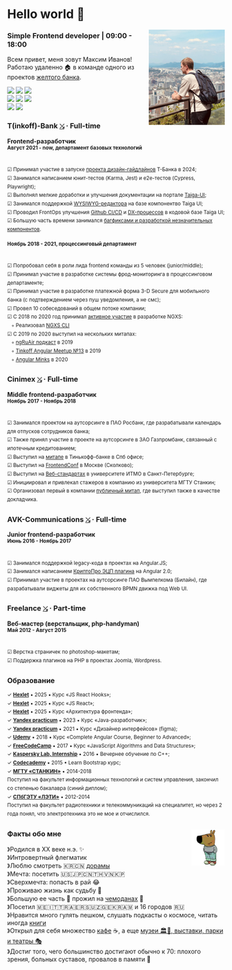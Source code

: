 # Hello world 👋

<img src="https://raw.githubusercontent.com/splincode/splincode/refs/heads/main/assets/south-korea4.jpg" width="35%" align="right">

### Simple Frontend developer | 09:00 - 18:00

Всем привет, меня зовут Максим Иванов! <br> Работаю удаленно 🏠 в команде одного из проектов
<a href="https://en.wikipedia.org/wiki/T-Bank" target="_blank">желтого банка</a>.

<a target="_blank" href="https://github.com/splincode/articles"><img src="https://img.shields.io/badge/%D0%9F%D1%83%D0%B1%D0%BB%D0%B8%D0%BA%D0%B0%D1%86%D0%B8%D0%B8-109-yellowgreen" /></a>
<a target="_blank" href="https://github.com/splincode/books"><img src="https://img.shields.io/badge/%D0%9F%D1%80%D0%BE%D1%87%D0%B8%D1%82%D0%B0%D0%BD%D0%BD%D1%8B%D0%B5_%D0%BA%D0%BD%D0%B8%D0%B3%D0%B8-37-yellow" /></a>
<a target="_blank" href="https://github.com/splincode/meetups"><img src="https://img.shields.io/badge/%D0%92%D1%8B%D1%81%D1%82%D1%83%D0%BF%D0%BB%D0%B5%D0%BD%D0%B8%D1%8F_%D0%BD%D0%B0_%D0%BC%D0%B8%D1%82%D0%B0%D0%BF%D0%B0%D1%85-13-blue" /></a>
<br />
<a target="_blank" href="https://github.com/splincode/study"><img src="https://img.shields.io/badge/%D0%98%D0%B7%D1%83%D1%87%D0%B5%D0%BD%D0%BD%D1%8B%D0%B5_%D0%BC%D0%B0%D1%82%D0%B5%D1%80%D0%B8%D0%B0%D0%BB%D1%8B-%F0%9F%8C%8E-orange" /></a>
<a target="_blank" href="https://github.com/splincode/codework"><img src="https://img.shields.io/badge/%D0%94%D0%BE%D0%BC%D0%B0%D1%88%D0%BD%D0%B8%D0%B5_%D0%B7%D0%B0%D0%B4%D0%B0%D1%87%D0%BA%D0%B8-%E2%9A%A1-red" /></a>
<a target="_blank" href="https://github.com/splincode/films"><img src="https://img.shields.io/badge/%D0%9F%D0%BE%D0%B4%D0%B1%D0%BE%D1%80%D0%BA%D0%B0_%D0%BA%D0%B8%D0%BD%D0%BE-%F0%9F%8D%BF-violet" /></a>
<br />
<a target="_blank" href="https://pinterest.com/splincode/">
<img src="https://img.shields.io/badge/Pinterest-%23E60023.svg?logo=Pinterest&logoColor=white" /></a>
<a target="_blank" href="https://obrazavr.ru/uchenik/splincode/"><img src="https://img.shields.io/badge/education-purple.svg?logo=data:image/svg%2bxml;base64,PHN2ZyB4bWxucz0iaHR0cDovL3d3dy53My5vcmcvMjAwMC9zdmciIHZlcnNpb249IjEiIHdpZHRoPSI2MDAiIGhlaWdodD0iNjAwIj48cGF0aCBkPSJNMTI5IDExMWMtNTUgNC05MyA2Ni05MyA3OEwwIDM5OGMtMiA3MCAzNiA5MiA2OSA5MWgxYzc5IDAgODctNTcgMTMwLTEyOGgyMDFjNDMgNzEgNTAgMTI4IDEyOSAxMjhoMWMzMyAxIDcxLTIxIDY5LTkxbC0zNi0yMDljMC0xMi00MC03OC05OC03OGgtMTBjLTYzIDAtOTIgMzUtOTIgNDJIMjM2YzAtNy0yOS00Mi05Mi00MmgtMTV6IiBmaWxsPSIjZmZmIi8+PC9zdmc+" /></a>


### T(inkoff)-Bank <a href="https://www.tbank.ru/" target="_blank"><code>⤯</code></a> · Full-time

**Frontend-разработчик** <br> 
<sup><b>Август 2021 - now, департамент базовых технологий</b></sup> <br>
<span title="Инструменты, с которыми начал работать">
<code><img alt="" height="17px" src="https://cdn.svgporn.com/logos/github-icon.svg" align="center" /></code>
<code><img alt="" height="17px" src="https://cdn.svgporn.com/logos/figma.svg" align="center" /></code>
<code><img alt="" height="17px" src="https://cdn.svgporn.com/logos/renovatebot.svg" align="center" /></code>
<code><img alt="" height="17px" src="https://cdn.svgporn.com/logos/nx.svg" align="center" /></code>
<code><img alt="" height="17px" src="https://cdn.svgporn.com/logos/angular-icon.svg" align="center" /></code>
<code><img alt="" height="17px" src="https://cdn.svgporn.com/logos/less.svg" align="center" /></code>
<code><img alt="" height="17px" src="https://cdn.svgporn.com/logos/playwright.svg" align="center" /></code>
<code><img alt="" height="17px" src="https://cdn.svgporn.com/logos/docusaurus.svg" align="center" /></code>
<code><img alt="" height="17px" src="https://cdn.svgporn.com/logos/vitejs.svg" align="center" /></code>
<code><img alt="" height="17px" src="https://cdn.svgporn.com/logos/react.svg" align="center" /></code>
</span>

<sup>☑ Принимал участие в запуске [проекта дизайн-гайдлайнов](https://design.tbank.ru/) Т-Банка в 2024;</sup><br>
<sup>☑ Занимался написанием юнит-тестов (Karma, Jest) и e2e-тестов (Cypress, Playwright);</sup><br>
<sup>☑ Выполнял мелкие доработки и улучшения документации на портале [Taiga-UI](https://taiga-ui.dev/);</sup><br>
<sup>☑ Занимался поддержкой [WYSIWYG-редактора](https://github.com/taiga-family/editor) на базе компонентво Taiga UI;</sup><br>
<sup>☑ Проводил FrontOps улучшения [Github CI/CD](https://github.com/taiga-family/ci) и [DX-процессов](https://github.com/taiga-family/configurations) в кодовой базе Taiga UI;</sup><br>
<sup>☑ Большую часть времени занимался [багфиксами и разработкой незначительных компонентов](https://github.com/taiga-family/taiga-ui/issues?q=is%3Aissue%20state%3Aclosed%20assignee%3Asplincode).</sup>

<sup><b>Ноябрь 2018 - 2021, процессинговый департамент</b></sup> <br>
<span title="Инструменты, с которыми начал работать">
<code><img alt="" height="17px" src="https://cdn.svgporn.com/logos/gitlab.svg" align="center" /></code>
<code><img alt="" height="17px" src="https://cdn.svgporn.com/logos/insomnia.svg" align="center" /></code>
<code><img alt="" height="17px" src="https://cdn.svgporn.com/logos/docker-icon.svg" align="center" /></code>
<code><img alt="" height="17px" src="https://v6.angular.io/assets/images/logos/angular/shield-large.svg" align="center" /></code>
<code><img alt="" height="17px" src="https://cdn.svgporn.com/logos/sass.svg" align="center" /></code>
<code><img alt="" height="17px" src="https://miro.medium.com/v2/resize:fit:1200/1*3fvaU00o2cIET9xckNkIWw.png" align="center" /></code>
<code><img alt="" height="17px" src="https://v9.material.angular.io/assets/img/angular-material-logo.svg" align="center" /></code>
<code><img alt="" height="17px" src="https://cdn.svgporn.com/logos/lerna.svg" align="center" /></code>
<code><img alt="" height="17px" src="https://user-images.githubusercontent.com/1283734/83267345-6c14e180-a207-11ea-95fb-eebcf1b1c3b3.png" align="center" /></code>
<code><img alt="" height="17px" src="https://cdn.svgporn.com/logos/jest.svg" align="center" /></code>
<code><img alt="" height="17px" src="https://cdn.svgporn.com/logos/cypress-icon.svg" align="center" /></code>
</span>

<sup>☑ Попробовал себя в роли лида frontend команды из 5 человек (junior/middle);</sup><br>
<sup>☑ Принимал участие в разработке системы фрод-мониторинга в процессинговом
департаменте;</sup><br>
<sup>☑ Принимал участие в разработке платежной форма 3-D Secure для мобильного банка (с подтверждением через пуш уведомления, а не смс);</sup> <br> <sup>☑ Провел 10 собеседований в общем потоке компании;</sup><br>
<sup>☑ С 2018 по 2020
год принимал [активное участие](https://github.com/ngxs/store/graphs/contributors) в разработке NGXS:</sup><br>
<sup>&nbsp;&nbsp;&nbsp;◦ Реализовал [NGXS CLI](https://www.ngxs.io/plugins/cli)</sup><br>
<sup>☑ С 2019 по 2020
выступил на нескольких митапах:</sup><br>
<sup>&nbsp;&nbsp;&nbsp;◦ [ngRuAir подкаст](https://m.youtube.com/watch?v=0OT8O4gj6ak) в 2019</sup><br>
<sup>&nbsp;&nbsp;&nbsp;◦ [Tinkoff Angular Meetup №13](https://meetup.tbank.ru/event/angular-meetup-13/) в 2019</sup><br>
<sup>&nbsp;&nbsp;&nbsp;◦ [Angular Minks](https://www.youtube.com/watch?v=BtVHm0FJIRA&ab_channel=AngularMinsk) в 2020</sup>

### Cinimex <a href="https://cinimex.ru/" target="_blank"><code>⤯</code></a> · Full-time

**Middle frontend-разработчик** <br>
<sup><b>Ноябрь 2017 - Ноябрь 2018</b></sup> <br>
<span title="Инструменты, с которыми начал работать">
<code><img alt="" height="17px" src="https://cdn.svgporn.com/logos/jenkins.svg" align="center" /></code>
<code><img alt="" height="17px" src="https://cdn.svgporn.com/logos/bitbucket.svg" align="center" /></code>
<code><img alt="" height="17px" src="https://cdn.svgporn.com/logos/jira.svg" align="center" /></code>
<code><img alt="" height="17px" src="https://cdn.svgporn.com/logos/confluence.svg" align="center" /></code>
<code><img alt="" height="17px" src="https://cdn.svgporn.com/logos/postman-icon.svg" align="center" /></code>
<code><img alt="" height="17px" src="https://cdn.svgporn.com/logos/typescript-icon.svg" align="center" /></code>
<code><img alt="" height="17px" src="https://cdn.svgporn.com/logos/docker-icon.svg" align="center" /></code>
<code><img alt="" height="17px" src="https://i0.wp.com/www.primefaces.org/wp-content/uploads/2018/05/primeng-logo.png?fit=300%2C300&ssl=1" align="center" /></code>
<code><img alt="" height="17px" src="https://v6.angular.io/assets/images/logos/angular/shield-large.svg" align="center" /></code>
<code><img alt="" height="17px" src="https://cdn.svgporn.com/logos/reactivex.svg" align="center" /></code>
<code><img alt="" height="17px" src="https://cdn.svgporn.com/logos/webpack.svg" align="center" /></code>
<code><img alt="" height="17px" src="https://cdn.svgporn.com/logos/stylus.svg" align="center" /></code>
<code><img alt="" height="17px" src="https://cdn.svgporn.com/logos/materializecss.svg" align="center" /></code>
<code><img alt="" height="17px" src="https://cdn.svgporn.com/logos/karma.svg" align="center" /></code>
<code><img alt="" height="17px" src="https://cdn.svgporn.com/logos/protractor.svg" align="center" /></code>
</span>

<sup>☑ Занимался проектом на аутсорсинге в ПАО Росбанк, где разрабатывали календарь для отпусков сотрудников банка;</sup> <br> <sup>☑ Также принял участие в проекте на аутсорсинге в
ЗАО Газпромбанк, связанный с ипотечным кредитованием;</sup><br><sup>☑ Выступил на
[митапе](https://www.youtube.com/watch?v=2cV4i-g6Oxc&ab_channel=Angular-%D0%BC%D0%B8%D1%82%D0%B0%D0%BF%D1%8B%D0%B8%D1%81%D0%BE%D0%B1%D1%8B%D1%82%D0%B8%D1%8F)
в Тинькофф-банке в Спб офисе;</sup><br><sup>☑ Выступил на
[FrontendConf](https://www.youtube.com/watch?v=7646rW8qdcQ&ab_channel=FrontendChannel) в Москве
(Сколково);</sup><br><sup>☑ Выступил на
[Веб-стандартах](https://www.youtube.com/watch?v=sxN5hmb2hdU&ab_channel=%D0%92%D0%B5%D0%B1-%D1%81%D1%82%D0%B0%D0%BD%D0%B4%D0%B0%D1%80%D1%82%D1%8B)
в университете ИТМО в Санкт-Петербурге;</sup> <br> <sup>☑ Инициировал и привлекал стажеров в компанию из университета
МГТУ Станкин;</sup> <br> <sup>☑ Организовал первый в компании
[публичный митап](https://www.youtube.com/watch?v=daP3OAjb1Hc&ab_channel=Cinimex), где выступил также в качестве
докладчика.</sup>

### AVK-Communications <a href="http://www.atlant-inform.ru/" target="_blank"><code>⤯</code></a> · Full-time

**Junior frontend-разработчик** <br> 
<sup><b>Июнь 2016 - Ноябрь 2017</b></sup> <br>
<span title="Инструменты, с которыми начал работать">
<code><img alt="" height="17px" src="https://cdn.svgporn.com/logos/webstorm.svg" align="center" /></code>
<code><img alt="" height="17px" src="https://cdn.svgporn.com/logos/teamcity.svg" align="center" /></code>
<code><img alt="" height="17px" src="https://cdn.worldvectorlogo.com/logos/upsource-icon.svg" align="center" /></code>
<code><img alt="" height="17px" src="https://cdn.svgporn.com/logos/youtrack.svg" align="center" /></code>
<code><img alt="" height="17px" src="https://cdn.svgporn.com/logos/javascript.svg" align="center" /></code>
<code><img alt="" height="17px" src="https://angularjs.org/img/ng-logo.png" align="center" /></code>
</span>

<sup>☑ Занимался поддержкой legacy-кода в проектах на Angular.JS;</sup><br>
<sup>☑ Занимался написанием [КриптоПро ЭЦП плагина](https://github.com/splincode/cryptopro-browser-plugin) на Angular 2.0;</sup><br>
<sup>☑ Принимал участие в проектах на аутсорсинге ПАО Вымпелкома
(Билайн), где разрабатывали виджеты для их собственного BPMN движка под Web UI.</sup>

### Freelance <a href="https://freelance.ru/" target="_blank"><code>⤯</code></a> · Part-time

**Веб-мастер (верстальщик, php-handyman)** <br> 
<sup><b>Май 2012 - Август 2015</b></sup> <br>
<span title="Инструменты, с которыми начал работать">
<code><img alt="" height="17px" src="https://cdn.svgporn.com/logos/adobe-dreamweaver.svg" align="center" /></code>
<code><img alt="" height="17px" src="https://cdn.svgporn.com/logos/sublimetext-icon.svg" align="center" /></code>
<code><img alt="" height="17px" src="https://cdn.svgporn.com/logos/adobe-photoshop.svg" align="center" /></code>
<code><img alt="" height="17px" src="https://cdn.svgporn.com/logos/html-5.svg" align="center" /></code>
<code><img alt="" height="17px" src="https://cdn.svgporn.com/logos/css-3.svg" align="center" /></code>
<code><img alt="" height="17px" src="https://cdn.svgporn.com/logos/javascript.svg" align="center" /></code>
<code><img alt="" height="17px" src="https://cdn.svgporn.com/logos/jquery.svg" align="center" /></code>
<code><img alt="" height="17px" src="https://upload.wikimedia.org/wikipedia/commons/0/01/FileZilla_logo.svg" align="center" /></code>
<code><img alt="" height="17px" src="https://cdn.svgporn.com/logos/php.svg" align="center" /></code>
<code><img alt="" height="17px" src="https://cdn.svgporn.com/logos/mysql.svg" align="center" /></code>
<code><img alt="" height="17px" src="https://cdn.svgporn.com/logos/joomla.svg" align="center" /></code>
<code><img alt="" height="17px" src="https://cdn.svgporn.com/logos/wordpress.svg" align="center" /></code>
</span>

<sup>☑ Верстка страничек по photoshop-макетам;</sup> <br> <sup>☑ Поддержка плагинов на PHP в проектах Joomla,
Wordpress.</sup> <br>

### Образование

<sup>✓ <b>[Hexlet](https://ru.hexlet.io/courses/js-react-hooks)</b> • 2025 • Курс «JS React Hooks»;</sup><br>
<sup>✓ <b>[Hexlet](https://ru.hexlet.io/courses/js-react)</b> • 2025 • Курс «JS React»;</sup><br>
<sup>✓ <b>[Hexlet](https://ru.hexlet.io/courses/js-frontend-architecture)</b> • 2025 • Курс «Архитектура фронтенда»;</sup><br>
<sup>✓ <b>[Yandex practicum](https://practicum.yandex.ru/profile/java-developer/)</b> • 2023 • Курс «Java-разработчик»;</sup><br>
<sup>✓ <b>[Yandex practicum](https://practicum.yandex.ru/interface-designer/)</b> • 2021 • Курс «Дизайнер интерфейсов» (figma);</sup><br>
<sup>✓ <b>[Udemy](https://www.udemy.com/course/the-complete-angular-master-class/)</b> • 2018 • Курс «Complete Angular Course, Beginner to Advanced»;</sup><br>
<sup>✓ <b>[FreeCodeCamp](https://www.freecodecamp.org/learn/javascript-algorithms-and-data-structures/)</b> • 2017 • Курс «JavaScript Algorithms and Data Structures»;</sup><br>
<sup>✓ <b>[Kaspersky Lab, Internship](https://www.kaspersky.com/)</b> • 2016 • Вечернее обучение по C++;</sup><br>
<sup>✓ <b>[Codecademy](https://www.codecademy.com/learn/learn-bootstrap)</b> • 2015 • Learn Bootstrap курс;</sup><br>
<sup>✓ <b>[МГТУ «СТАНКИН»](https://stankin.ru/)</b> • 2014-2018<br> Поступил на факультет информационных технологий и систем
управления, закончил со степенью бакалавра (синий диплом);</sup><br>
<sup>✓ <b>[СПбГЭТУ «ЛЭТИ»](https://etu.ru/)</b> • 2012-2014<br> Поступил на факультет радиотехники и телекоммуникаций на специалитет, но через 2 года понял, что электротехника это не мое и
отчислился.</sup>

### <img src="https://raw.githubusercontent.com/splincode/splincode/refs/heads/main/assets/guy.png" height="84px" align="right"> Факты обо мне

》Родился в XX веке н.э. ✨ <br>
》Интровертный флегматик <br>
》Люблю смотреть 🇰🇷🇨🇳 [дорамы](https://github.com/splincode/films?tab=readme-ov-file#-%D1%8E%D0%B6%D0%BD%D0%B0%D1%8F-%D0%BA%D0%BE%D1%80%D0%B5%D1%8F) <br>
》Мечта: посетить 🇺🇸🇯🇵🇨🇳🇹🇭🇻🇳🇰🇵 <br>
》Сверхмечта: попасть в рай 😂 <br>
》Проживаю жизнь как судьбу 🤔 <br>
》Большую ее часть 📍 прожил на [чемоданах](https://yandex.ru/maps?bookmarks%5BpublicId%5D=56Umi3nZ&utm_source=share&utm_campaign=bookmarks) 🧳<br>
》Посетил 🇲🇪🇮🇹🇹🇷🇦🇪🇷🇸🇺🇿🇬🇪🇰🇷🇦🇲 и 16 городов 🇷🇺 <br>
》Нравится много гулять пешком, слушать подкасты о космосе, читать иногда [книги](https://github.com/splincode/books) <br>
》Открыл для себя множество [кафе](https://yandex.ru/maps?bookmarks%5BpublicId%5D=kMjF2Ndn&utm_source=share&utm_campaign=bookmarks) ☕, а еще
[музеи 🏛️🏺, выставки, парки и театры 🎭](https://yandex.ru/maps/?bookmarks%5BpublicId%5D=NQTkY8-_&ll=34.998999%2C52.614783&mode=bookmarks&utm_campaign=bookmarks&utm_source=share&z=4) <br>
》Достиг того, чего большинство достигают обычно к 70: плохого зрения, больных суставов, провалов в памяти 🤣 <br>
